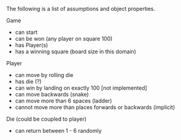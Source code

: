 The following is a list of assumptions and object properties. 

Game
 - can start
 - can be won (any player on square 100) 
 - has Player(s)
 - has a winning square (board size in this domain)

Player
 - can move by rolling die
 - has die (?)
 - can win by landing on exactly 100
 [not implemented] 
 - can move backwards (snake)
 - can move more than 6 spaces (ladder)
 - cannot move more than <board size> places forwards or backwards (implicit) 

Die (could be coupled to player) 
 - can return between 1 - 6 randomly